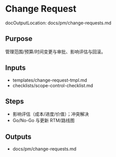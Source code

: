 # Change Request

docOutputLocation: docs/pm/change-requests.md

## Purpose

管理范围/预算/时间变更与审批、影响评估与回滚。

## Inputs

- templates/change-request-tmpl.md
- checklists/scope-control-checklist.md

## Steps

- 影响评估（成本/进度/价值）；冲突解决
- Go/No-Go 与更新 RTM/路线图

## Outputs

- docs/pm/change-requests.md
